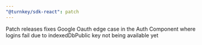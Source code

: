 ```yaml
---
"@turnkey/sdk-react": patch
---
```


Patch releases fixes Google Oauth edge case in the Auth Component where logins fail due to indexedDbPublic key not being available yet
